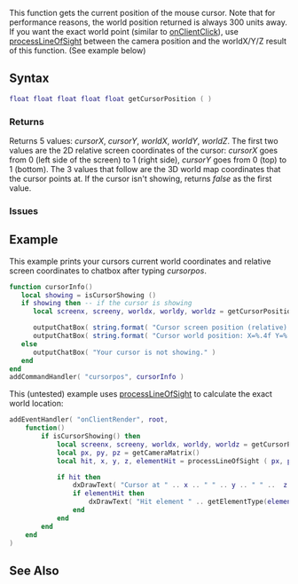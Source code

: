 This function gets the current position of the mouse cursor. Note that for performance reasons, the world position returned is always 300 units away. If you want the exact world point (similar to [onClientClick](/docs/onclientclick.md "wikilink")), use [processLineOfSight](/docs/processlineofsight.md "wikilink") between the camera position and the worldX/Y/Z result of this function. (See example below)

Syntax
------

``` lua
float float float float float getCursorPosition ( )
```

### Returns

Returns 5 values: *cursorX*, *cursorY*, *worldX*, *worldY*, *worldZ*. The first two values are the 2D relative screen coordinates of the cursor: *cursorX* goes from 0 (left side of the screen) to 1 (right side), *cursorY* goes from 0 (top) to 1 (bottom). The 3 values that follow are the 3D world map coordinates that the cursor points at. If the cursor isn't showing, returns *false* as the first value.

### Issues

Example
-------

This example prints your cursors current world coordinates and relative screen coordinates to chatbox after typing *cursorpos*.

``` lua
function cursorInfo()
   local showing = isCursorShowing ()
   if showing then -- if the cursor is showing
      local screenx, screeny, worldx, worldy, worldz = getCursorPosition()

      outputChatBox( string.format( "Cursor screen position (relative): X=%.4f Y=%.4f", screenx, screeny ) ) -- make the accuracy of floats 4 decimals
      outputChatBox( string.format( "Cursor world position: X=%.4f Y=%.4f Z=%.4f", worldx, worldy, worldz ) ) -- make the accuracy of floats 4 decimals accurate
   else
      outputChatBox( "Your cursor is not showing." )
   end
end
addCommandHandler( "cursorpos", cursorInfo )
```

This (untested) example uses [processLineOfSight](/docs/processlineofsight.md "wikilink") to calculate the exact world location:

``` lua
addEventHandler( "onClientRender", root,
    function()
        if isCursorShowing() then
            local screenx, screeny, worldx, worldy, worldz = getCursorPosition()
            local px, py, pz = getCameraMatrix()
            local hit, x, y, z, elementHit = processLineOfSight ( px, py, pz, worldx, worldy, worldz )

            if hit then
                dxDrawText( "Cursor at " .. x .. " " .. y .. " " ..  z, 200, 200 )
                if elementHit then
                    dxDrawText( "Hit element " .. getElementType(elementHit), 200, 220 )
                end
            end
        end
    end
)
```

See Also
--------
